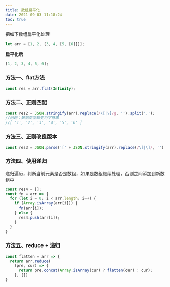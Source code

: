 ```yaml
---
title: 数组扁平化
date: 2021-09-03 11:18:24
toc: true
---
```


把如下数组扁平化处理
```js
let arr = [1, 2, [3, 4, [5, [6]]]];
```
**扁平化后**
```js
[1, 2, 3, 4, 5, 6];
```

### 方法一、flat方法
```js
const res = arr.flat(Infinity);
```

### 方法二、正则匹配
```js
const res2 = JSON.stringify(arr).replace(/\[|\]/g, '').split(',');
//问题：数据类型都变为字符串
//[ '1', '2', '3', '4', '5', '6' ]
```

### 方法三、正则改良版本
```js
const res3 = JSON.parse('[' + JSON.stringify(arr).replace(/\[|\]/, '') + ']');
```

### 方法四、使用递归
递归遍历，判断当前元素是否是数组，如果是数组继续处理，否则之间添加到新数组中
```js
const res4 = [];
const fn = arr => {
  for (let i = 0; i < arr.length; i++) {
    if (Array.isArray(arr[i])) {
      fn(arr[i]);
    } else {
      res4.push(arr[i]);
    }
  }
}
```

### 方法五、reduce + 递归
```js
const flatten = arr => {
  return arr.reduce(
    (pre, cur) => {
      return pre.concat(Array.isArray(cur) ? flatten(cur) : cur);
    }, [])
}
```